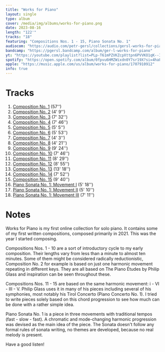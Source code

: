 ```yaml
---
title: "Works for Piano"
layout: single
type: album
cover: /media/img/albums/works-for-piano.png
date: 2023-08-16
length: "122'"
tracks: "18"
featuring: "Compositions Nos. 1 - 15, Piano Sonata No. 1"
audiocom: "https://audio.com/petr-gersl/collections/gersl-works-for-piano"
bandcamp: "https://pgersl.bandcamp.com/album/ger-l-works-for-piano"
yt: "https://youtube.com/playlist?list=PLp-T61mPZVKZcpXttpn6PVVKO1qK--IFq&si=v6aEVTJd9TVfRQKA"
spotify: "https://open.spotify.com/album/0fpvu6HMZWixdn0Y7sr19X?si=4haFqzJ4RJCbAm3OY4yUfQ"
apple: "https://music.apple.com/us/album/works-for-piano/1707910912"
info: true
---
```


# Tracks

1. [Composition No. 1](/works/solo/composition-no.-1) (57'')
2. [Composition No. 2](/works/solo/composition-no.-2) (4' 9'')
3. [Composition No. 3](/works/solo/composition-no.-3) (7' 32'')
4. [Composition No. 4](/works/solo/composition-no.-4) (7' 46'')
5. [Composition No. 5](/works/solo/composition-no.-5) (5' 5'')
6. [Composition No. 6](/works/solo/composition-no.-6) (5' 53'')
7. [Composition No. 7](/works/solo/composition-no.-7) (4' 3'')
8. [Composition No. 8](/works/solo/composition-no.-8) (4' 21'')
9. [Composition No. 9](/works/solo/composition-no.-9) (9' 24'')
10. [Composition No. 10](/works/solo/composition-no.-10) (7' 46'')
11. [Composition No. 11](/works/solo/composition-no.-11) (8' 29'')
12. [Composition No. 12](/works/solo/composition-no.-12) (8' 55'')
13. [Composition No. 13](/works/solo/composition-no.-13) (13' 18'')
14. [Composition No. 14](/works/solo/composition-no.-14) (7' 52'')
15. [Composition No. 15](/works/solo/composition-no.-15) (9' 40'')
16. [Piano Sonata No. 1: Movement I](/works/solo/piano-sonata-no.-1) (5' 18'')
17. [Piano Sonata No. 1: Movement II](/works/solo/piano-sonata-no.-1) (5' 10'')
18. [Piano Sonata No. 1: Movement III](/works/solo/piano-sonata-no.-1) (7' 11'')

# Notes

Works for Piano is my first online collection for solo piano. It contains some of my first written compositions, composed primarily in 2021. This was the year I started composing.

Compositions Nos. 1 - 10 are a sort of introductory cycle to my early composition. Their lengths vary from less than a minute to almost ten minutes. Some of them might be considered radically reductionistic, Composition No. 2 for example is based on just one harmonic movement repeating in different keys. They are all based on The Piano Études by Philip Glass and inspiration can be seen throughout these.

Compositions Nos. 11 - 15 are based on the same harmonic movement: i - VI - III - V. Philip Glass uses it in many of his pieces including several of his symphonies, most notably his Tirol Concerto (Piano Concerto No. 1). I tried to write pieces solely based on this chord progression to see how much can be done with a rather simple idea.

Piano Sonata No. 1 is a piece in three movements with traditional tempos (fast - slow - fast). A chromatic and mode-changing harmonic progression was devised as the main idea of the piece. The Sonata doesn't follow any formal rules of sonata writing, no themes are developed, because no real melody is present.

Have a good listen!